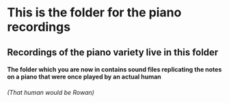 # This is the folder for the piano recordings
## Recordings of the piano variety live in this folder
#### The folder which you are now in contains sound files replicating the notes on a piano that were once played by an actual human 
###### (That human would be Rowan)
